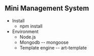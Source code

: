 ## Mini Management System

- Install
    + npm install
- Environment
    + Node.js
    + Mongodb -- mongoose
    + Template engine -- art-template